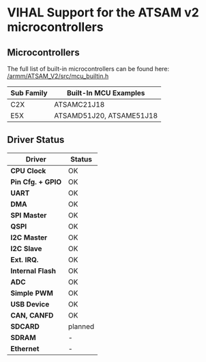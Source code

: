 # VIHAL Support for the ATSAM v2 microcontrollers

## Microcontrollers

The full list of built-in microcontrollers can be found here:
[/armm/ATSAM_V2/src/mcu_builtin.h](/armm/ATSAM_V2/src/mcu_builtin.h)

Sub Family | Built-In MCU Examples
-----------|--------------
C2X | ATSAMC21J18
E5X | ATSAMD51J20, ATSAME51J18

## Driver Status

  Driver              | Status  
----------------------|---------
__CPU Clock__         | OK      
__Pin Cfg. + GPIO__   | OK      
__UART__              | OK      
__DMA__               | OK      
__SPI Master__        | OK      
__QSPI__              | OK      
__I2C Master__        | OK      
__I2C Slave__         | OK      
__Ext. IRQ.__         | OK      
__Internal Flash__    | OK      
__ADC__               | OK      
__Simple PWM__        | OK      
__USB Device__        | OK      
__CAN, CANFD__        | OK      
__SDCARD__            | planned
__SDRAM__             | - 
__Ethernet__          | -
